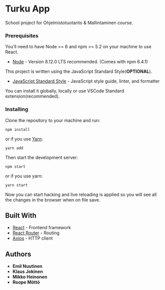 # Turku App

School project for Ohjelmistotuotanto & Mallintaminen course.

### Prerequisites

You’ll need to have Node >= 6 and npm >= 5.2 on your machine to use React.
* [Node](https://nodejs.org/en/) - Version 8.12.0 LTS recommended. (Comes with npm 6.4.1)

This project is written using the JavaScript Standard Style(**OPTIONAL**).
* [JavaScript Standard Style](https://standardjs.com/index.html#install) - 
JavaScript style guide, linter, and formatter

You can install it globally, locally or use VSCode Standard extension(recommended).

### Installing

Clone the repository to your machine and run:
```
npm install
```
or if you use [Yarn](https://yarnpkg.com/en/):
```
yarn add
```
Then start the development server:
```
npm start
```
or if you use yarn:
```
yarn start
```

Now you can start hacking and live reloading is applied so you will see all the changes in the browser when on file save.

## Built With

* [React](https://reactjs.org/) - Frontend framework
* [React Router](https://reacttraining.com/react-router/web/guides/philosophy) - Routing
* [Axios](https://github.com/axios/axios) - HTTP client


## Authors

* **Emil Nuutinen**
* **Klaus Jokinen**
* **Mikko Heinonen**
* **Roope Möttö**
